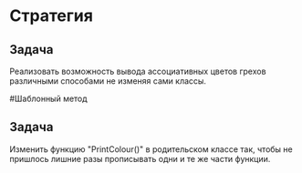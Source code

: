 # Стратегия
## Задача
Реализовать возможность вывода ассоциативных цветов грехов различными способами не изменяя сами классы.

#Шаблонный метод
## Задача
Изменить функцию "PrintColour()" в родительском классе так, чтобы не пришлось лишние разы прописывать одни и те же части функции.

